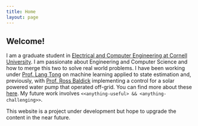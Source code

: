 ```yaml
---
title: Home
layout: page
---
```


## Welcome!

I am a graduate student in [Electrical and Computer Engineering at Cornell University](https://www.ece.cornell.edu/). I am passionate about Engineering and Computer Science and how to merge this two to solve real world problems. I have been working under [Prof. Lang Tong](https://people.ece.cornell.edu/ltong/) on machine learning applied to state estimation and, previously, with  [Prof. Ross Baldick](https://users.ece.utexas.edu/~baldick/) implementing a control for a solar powered water pump that operated off-grid. You can find more about these [here](research-projects.html). My future work involves `<<anything-useful> && <anything-challenging>>`.


This website is a project under development but hope to upgrade the content in the near future.